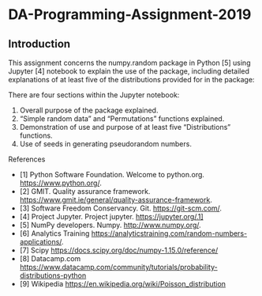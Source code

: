# DA-Programming-Assignment-2019
## Introduction

This assignment concerns the numpy.random package in Python [5] using Jupyter [4] notebook to explain the use of the package, including
detailed explanations of at least five of the distributions provided for in the package:

There are four sections within the Jupyter notebook:
1. Overall purpose of the package explained.
2. “Simple random data” and “Permutations” functions explained.
3. Demonstration of use and purpose of at least five “Distributions” functions.
4. Use of seeds in generating pseudorandom numbers.



References
 - [1] Python Software Foundation. Welcome to python.org.
https://www.python.org/.
 - [2] GMIT. Quality assurance framework.
https://www.gmit.ie/general/quality-assurance-framework.
 - [3] Software Freedom Conservancy. Git.
https://git-scm.com/.
 - [4] Project Jupyter. Project jupyter.
https://jupyter.org/.1] 
 - [5] NumPy developers. Numpy.
http://www.numpy.org/.
 - [6] Analytics Training
https://analyticstraining.com/random-numbers-applications/.
 - [7] Scipy
 https://docs.scipy.org/doc/numpy-1.15.0/reference/
 - [8] Datacamp.com
https://www.datacamp.com/community/tutorials/probability-distributions-python
 - [9] Wikipedia
https://en.wikipedia.org/wiki/Poisson_distribution